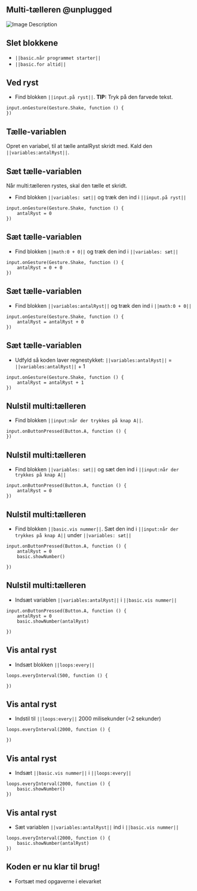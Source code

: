 ## Multi-tælleren @unplugged
![Image Description](https://newgamedk.github.io/skridt-taeller/intro.png)

## Slet blokkene
* `||basic.når programmet starter||` 
* `||basic.for altid||`

## Ved ryst
* Find blokken `||input.på ryst||`. **TIP:** Tryk på den farvede tekst.

```blocks
input.onGesture(Gesture.Shake, function () {
})
``` 

## Tælle-variablen
Opret en variabel, til at tælle antalRyst skridt med. Kald den `||variables:antalRyst||`.

## Sæt tælle-variablen
Når multi:tælleren rystes, skal den tælle et skridt. 
* Find blokken `||variables: sæt||` og træk den ind i  `||input.på ryst||`    
```blocks
input.onGesture(Gesture.Shake, function () {
    antalRyst = 0
})
```



## Sæt tælle-variablen
* Find blokken `||math:0 + 0||` og træk den ind i `||variables: sæt||` 

```blocks
input.onGesture(Gesture.Shake, function () {
    antalRyst = 0 + 0
})
```


## Sæt tælle-variablen
* Find blokken `||variables:antalRyst||` og træk den ind i `||math:0 + 0||`
```blocks
input.onGesture(Gesture.Shake, function () {
    antalRyst = antalRyst + 0
})
```

## Sæt tælle-variablen
* Udfyld så koden laver regnestykket: 
`||variables:antalRyst||` = `||variables:antalRyst||` + 1
 
```blocks
input.onGesture(Gesture.Shake, function () {
    antalRyst = antalRyst + 1
})
```

## Nulstil multi:tælleren
* Find blokken `||input:når der trykkes på knap A||`. 

```blocks
input.onButtonPressed(Button.A, function () {
})
```

## Nulstil multi:tælleren
* Find blokken `||variables: sæt||` og sæt den ind i `||input:når der trykkes på knap A||`

```blocks
input.onButtonPressed(Button.A, function () {
    antalRyst = 0
})
```

## Nulstil multi:tælleren
* Find blokken `||basic.vis nummer||`. Sæt den ind i `||input:når der trykkes på knap A||` under `||variables: sæt||`

```blocks
input.onButtonPressed(Button.A, function () {
    antalRyst = 0
    basic.showNumber()

})
```

## Nulstil multi:tælleren
* Indsæt variablen `||variables:antalRyst||` i `||basic.vis nummer||`

```blocks
input.onButtonPressed(Button.A, function () {
    antalRyst = 0
    basic.showNumber(antalRyst)

})
```

## Vis antal ryst
* Indsæt blokken  `||loops:every||`

```blocks
loops.everyInterval(500, function () {
    
})
```

## Vis antal ryst
* Indstil til `||loops:every||` 2000 milisekunder (=2 sekunder)

```blocks
loops.everyInterval(2000, function () {

})
```

## Vis antal ryst
* Indsæt  `||basic.vis nummer||` i `||loops:every||` 
```blocks
loops.everyInterval(2000, function () {
    basic.showNumber()
})
```

## Vis antal ryst
* Sæt variablen `||variables:antalRyst||` ind i `||basic.vis nummer||`
```blocks
loops.everyInterval(2000, function () {
    basic.showNumber(antalRyst)
})
```

## Koden er nu klar til brug!
* Fortsæt med opgaverne i elevarket 